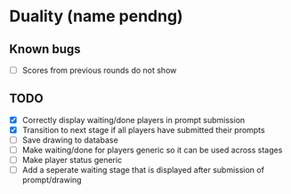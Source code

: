 # Duality (name pendng)

## Known bugs
- [ ] Scores from previous rounds do not show

## TODO
- [x] Correctly display waiting/done players in prompt submission
- [x] Transition to next stage if all players have submitted their prompts 
- [ ] Save drawing to database
- [ ] Make waiting/done for players generic so it can be used across stages
- [ ] Make player status generic
- [ ] Add a seperate waiting stage that is displayed after submission of prompt/drawing
